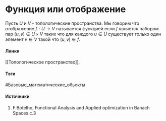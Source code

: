 # Функция или отображение
Пусть $U$ и $V$ - топологические пространства. Мы говорим что отображение $f:U\rightarrow V$ называется функцией если $f$ является набором пар $(u,v)\in U\times V$ таких что для каждого $u\in U$ существует только один элемент $v\in V$ такой что $(u,v)\in f$.

#### Линки
 [[Топологическое пространство]],
#### Тэги
 #Базовые_математические_обьекты
#### Источники
  1. F.Botelho, Functional Analysis and Applied optimization in Banach Spaces с.3

